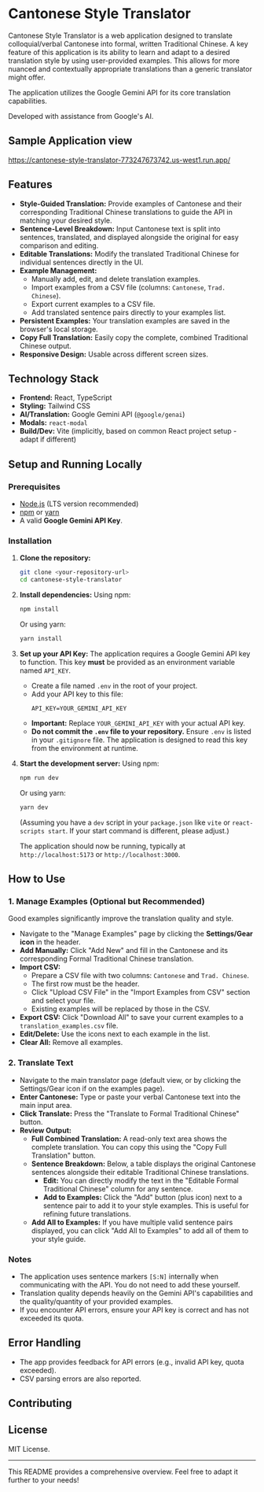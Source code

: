 # Cantonese Style Translator

Cantonese Style Translator is a web application designed to translate colloquial/verbal Cantonese into formal, written Traditional Chinese. A key feature of this application is its ability to learn and adapt to a desired translation style by using user-provided examples. This allows for more nuanced and contextually appropriate translations than a generic translator might offer.

The application utilizes the Google Gemini API for its core translation capabilities.

Developed with assistance from Google's AI.

## Sample Application view
https://cantonese-style-translator-773247673742.us-west1.run.app/

## Features

- **Style-Guided Translation:** Provide examples of Cantonese and their corresponding Traditional Chinese translations to guide the API in matching your desired style.
- **Sentence-Level Breakdown:** Input Cantonese text is split into sentences, translated, and displayed alongside the original for easy comparison and editing.
- **Editable Translations:** Modify the translated Traditional Chinese for individual sentences directly in the UI.
- **Example Management:**
  - Manually add, edit, and delete translation examples.
  - Import examples from a CSV file (columns: `Cantonese`, `Trad. Chinese`).
  - Export current examples to a CSV file.
  - Add translated sentence pairs directly to your examples list.
- **Persistent Examples:** Your translation examples are saved in the browser's local storage.
- **Copy Full Translation:** Easily copy the complete, combined Traditional Chinese output.
- **Responsive Design:** Usable across different screen sizes.

## Technology Stack

- **Frontend:** React, TypeScript
- **Styling:** Tailwind CSS
- **AI/Translation:** Google Gemini API (`@google/genai`)
- **Modals:** `react-modal`
- **Build/Dev:** Vite (implicitly, based on common React project setup - adapt if different)

## Setup and Running Locally

### Prerequisites

- [Node.js](https://nodejs.org/) (LTS version recommended)
- [npm](https://www.npmjs.com/) or [yarn](https://yarnpkg.com/)
- A valid **Google Gemini API Key**.

### Installation

1.  **Clone the repository:**

    ```bash
    git clone <your-repository-url>
    cd cantonese-style-translator
    ```

2.  **Install dependencies:**
    Using npm:

    ```bash
    npm install
    ```

    Or using yarn:

    ```bash
    yarn install
    ```

3.  **Set up your API Key:**
    The application requires a Google Gemini API key to function. This key **must** be provided as an environment variable named `API_KEY`.

    - Create a file named `.env` in the root of your project.
    - Add your API key to this file:
      ```env
      API_KEY=YOUR_GEMINI_API_KEY
      ```
    - **Important:** Replace `YOUR_GEMINI_API_KEY` with your actual API key.
    - **Do not commit the `.env` file to your repository.** Ensure `.env` is listed in your `.gitignore` file. The application is designed to read this key from the environment at runtime.

4.  **Start the development server:**
    Using npm:

    ```bash
    npm run dev
    ```

    Or using yarn:

    ```bash
    yarn dev
    ```

    (Assuming you have a `dev` script in your `package.json` like `vite` or `react-scripts start`. If your start command is different, please adjust.)

    The application should now be running, typically at `http://localhost:5173` or `http://localhost:3000`.

## How to Use

### 1. Manage Examples (Optional but Recommended)

Good examples significantly improve the translation quality and style.

- Navigate to the "Manage Examples" page by clicking the **Settings/Gear icon** in the header.
- **Add Manually:** Click "Add New" and fill in the Cantonese and its corresponding Formal Traditional Chinese translation.
- **Import CSV:**
  - Prepare a CSV file with two columns: `Cantonese` and `Trad. Chinese`.
  - The first row must be the header.
  - Click "Upload CSV File" in the "Import Examples from CSV" section and select your file.
  - Existing examples will be replaced by those in the CSV.
- **Export CSV:** Click "Download All" to save your current examples to a `translation_examples.csv` file.
- **Edit/Delete:** Use the icons next to each example in the list.
- **Clear All:** Remove all examples.

### 2. Translate Text

- Navigate to the main translator page (default view, or by clicking the Settings/Gear icon if on the examples page).
- **Enter Cantonese:** Type or paste your verbal Cantonese text into the main input area.
- **Click Translate:** Press the "Translate to Formal Traditional Chinese" button.
- **Review Output:**
  - **Full Combined Translation:** A read-only text area shows the complete translation. You can copy this using the "Copy Full Translation" button.
  - **Sentence Breakdown:** Below, a table displays the original Cantonese sentences alongside their editable Traditional Chinese translations.
    - **Edit:** You can directly modify the text in the "Editable Formal Traditional Chinese" column for any sentence.
    - **Add to Examples:** Click the "Add" button (plus icon) next to a sentence pair to add it to your style examples. This is useful for refining future translations.
  - **Add All to Examples:** If you have multiple valid sentence pairs displayed, you can click "Add All to Examples" to add all of them to your style guide.

### Notes

- The application uses sentence markers `[S:N]` internally when communicating with the API. You do not need to add these yourself.
- Translation quality depends heavily on the Gemini API's capabilities and the quality/quantity of your provided examples.
- If you encounter API errors, ensure your API key is correct and has not exceeded its quota.

## Error Handling

- The app provides feedback for API errors (e.g., invalid API key, quota exceeded).
- CSV parsing errors are also reported.

## Contributing

## License

MIT License.

---

This README provides a comprehensive overview. Feel free to adapt it further to your needs!
